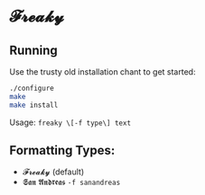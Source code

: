 # 𝓕𝓻𝓮𝓪𝓴𝔂 
## Running
Use the trusty old installation chant to get started:
```sh
./configure
make
make install
```
Usage: `freaky \[-f type\] text`

## Formatting Types:
- 𝓕𝓻𝓮𝓪𝓴𝔂 (default)
- 𝕾𝖆𝖓 𝕬𝖓𝖉𝖗𝖊𝖆𝖘 `-f sanandreas`
